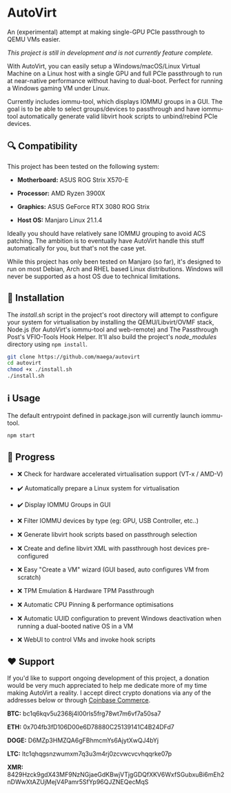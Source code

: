 # AutoVirt

An (experimental) attempt at making single-GPU PCIe passthrough to QEMU VMs easier.

_This project is still in development and is not currently feature complete._

With AutoVirt, you can easily setup a Windows/macOS/Linux Virtual Machine on a Linux host with a single GPU and full PCIe passthrough to run at near-native performance without having to dual-boot. Perfect for running a Windows gaming VM under Linux.

Currently includes iommu-tool, which displays IOMMU groups in a GUI. The goal is to be able to select groups/devices to passthrough and have iommu-tool automatically generate valid libvirt hook scripts to unbind/rebind PCIe devices.

## :mag: Compatibility

This project has been tested on the following system:

* **Motherboard:** ASUS ROG Strix X570-E

* **Processor:** AMD Ryzen 3900X

* **Graphics:** ASUS GeForce RTX 3080 ROG Strix

* **Host OS:** Manjaro Linux 21.1.4

Ideally you should have relatively sane IOMMU grouping to avoid ACS patching. The ambition is to eventually have AutoVirt handle this stuff automatically for you, but that's not the case yet.

While this project has only been tested on Manjaro (so far), it's designed to run on most Debian, Arch and RHEL based Linux distributions. Windows will never be supported as a host OS due to technical limitations.

## :electric_plug: Installation

The _install.sh_ script in the project's root directory will attempt to configure your system for virtualisation by installing the QEMU/Libvirt/OVMF stack, Node.js (for AutoVirt's iommu-tool and web-remote) and The Passthrough Post's VFIO-Tools Hook Helper. It'll also build the project's _node_modules_ directory using `npm install`.

```bash
git clone https://github.com/maega/autovirt
cd autovirt
chmod +x ./install.sh
./install.sh
```

## :information_source: Usage

The default entrypoint defined in package.json will currently launch iommu-tool.

```bash
npm start
```

## :checkered_flag:	Progress

* :x: Check for hardware accelerated virtualisation support (VT-x / AMD-V)

* :heavy_check_mark: Automatically prepare a Linux system for virtualisation

* :heavy_check_mark: Display IOMMU Groups in GUI

* :x: Filter IOMMU devices by type (eg: GPU, USB Controller, etc..)

* :x: Generate libvirt hook scripts based on passthrough selection

* :x: Create and define libvirt XML with passthrough host devices pre-configured

* :x: Easy "Create a VM" wizard (GUI based, auto configures VM from scratch)

* :x: TPM Emulation & Hardware TPM Passthrough

* :x: Automatic CPU Pinning & performance optimisations

* :x: Automatic UUID configuration to prevent Windows deactivation when running a dual-booted native OS in a VM

* :x: WebUI to control VMs and invoke hook scripts

## :heart: Support

If you'd like to support ongoing development of this project, a donation would be very much appreciated to help me dedicate more of my time making AutoVirt a reality. I accept direct crypto donations via any of the addresses below or through [Coinbase Commerce](https://commerce.coinbase.com/checkout/bb4f7665-bfdc-4c22-9fc8-78299010b1c8).

**BTC:** bc1q6kqv5u2368j4l00rls5frg78wt7m6vf7a50sa7

**ETH:** 0x704fb3fD106D00e6D78880C25139141C4B24DFd7

**DOGE:** D6MZp3HMZQA6gFBhmcmYs6AjytXwQJ4bYj

**LTC:** ltc1qhqgsnzwumxm7q3u3m4rj0zcvwcvcvhqqrke07p

**XMR:** 8429Hzck9gdX43MF9NzNGjaeGdKBwjVTjgGDQfXKV6WxfSGubxuBi6mEh2nDWwXtAZUjMejV4Pamr5SfYp96QJZNEQecMqS
